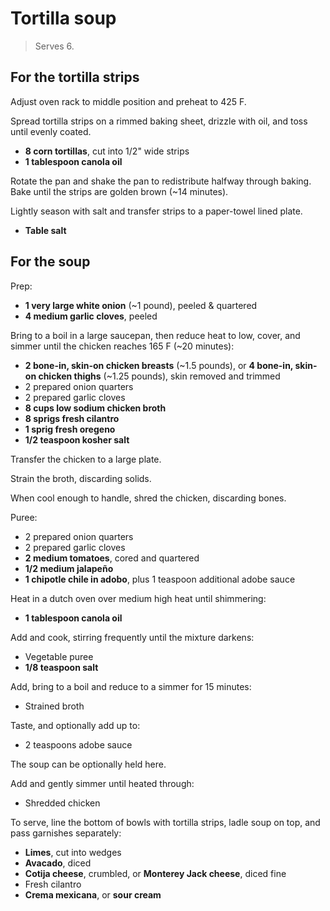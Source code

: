 Tortilla soup
=============

> Serves 6.

For the tortilla strips
-----------------------

Adjust oven rack to middle position and preheat to 425 F.

Spread tortilla strips on a rimmed baking sheet, drizzle with oil, and toss until evenly coated.

- **8 corn tortillas**, cut into 1/2" wide strips
- **1 tablespoon canola oil**

Rotate the pan and shake the pan to redistribute halfway through baking. Bake until the strips are golden brown (~14 minutes).

Lightly season with salt and transfer strips to a paper-towel lined plate.

- **Table salt**

For the soup
------------

Prep:

- **1 very large white onion** (~1 pound), peeled & quartered
- **4 medium garlic cloves**, peeled

Bring to a boil in a large saucepan, then reduce heat to low, cover, and simmer until the chicken reaches 165 F (~20 minutes):

- **2 bone-in, skin-on chicken breasts** (~1.5 pounds), or **4 bone-in, skin-on chicken thighs** (~1.25 pounds), skin removed and trimmed
- 2 prepared onion quarters
- 2 prepared garlic cloves
- **8 cups low sodium chicken broth**
- **8 sprigs fresh cilantro**
- **1 sprig fresh oregeno**
- **1/2 teaspoon kosher salt**

Transfer the chicken to a large plate.

Strain the broth, discarding solids.

When cool enough to handle, shred the chicken, discarding bones.

Puree:

- 2 prepared onion quarters
- 2 prepared garlic cloves
- **2 medium tomatoes**, cored and quartered
- **1/2 medium jalapeño**
- **1 chipotle chile in adobo**, plus 1 teaspoon additional adobe sauce

Heat in a dutch oven over medium high heat until shimmering:

- **1 tablespoon canola oil**

Add and cook, stirring frequently until the mixture darkens:

- Vegetable puree
- **1/8 teaspoon salt**

Add, bring to a boil and reduce to a simmer for 15 minutes:

- Strained broth

Taste, and optionally add up to:

- 2 teaspoons adobe sauce

The soup can be optionally held here.

Add and gently simmer until heated through:

- Shredded chicken

To serve, line the bottom of bowls with tortilla strips, ladle soup on top, and pass garnishes separately:

- **Limes**, cut into wedges
- **Avacado**, diced
- **Cotija cheese**, crumbled, or **Monterey Jack cheese**, diced fine
- Fresh cilantro
- **Crema mexicana**, or **sour cream**

